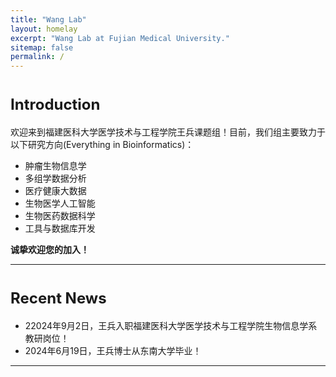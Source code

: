 ```yaml
---
title: "Wang Lab"
layout: homelay
excerpt: "Wang Lab at Fujian Medical University."
sitemap: false
permalink: /
---
```


# <font size="5">Introduction</font>
欢迎来到福建医科大学医学技术与工程学院王兵课题组！目前，我们组主要致力于以下研究方向(Everything in Bioinformatics)：  
- 肿瘤生物信息学  
- 多组学数据分析  
- 医疗健康大数据  
- 生物医学人工智能  
- 生物医药数据科学  
- 工具与数据库开发
    
**诚挚欢迎您的加入！**  
<hr />

# <font size="5">Recent News</font>
- 22024年9月2日，王兵入职福建医科大学医学技术与工程学院生物信息学系教研岗位！
- 2024年6月19日，王兵博士从东南大学毕业！
<hr />
